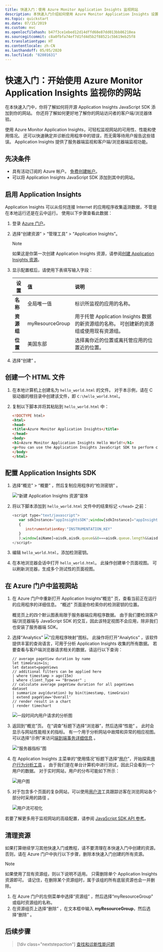 ```yaml
---
title: 快速入门：使用 Azure Monitor Application Insights 监视网站
description: 本快速入门介绍如何使用 Azure Monitor Application Insights 设置客户端/浏览器端网站监视。
ms.topic: quickstart
ms.date: 07/15/2019
ms.custom: mvc
ms.openlocfilehash: b47f3ce1ebed12d14dffd68e87dd013bb86218ea
ms.sourcegitcommit: c8a0fbfa74ef7d1fd4d5b2f88521c5b619eb25f8
ms.translationtype: HT
ms.contentlocale: zh-CN
ms.lasthandoff: 05/05/2020
ms.locfileid: "82801631"
---
```

# <a name="quickstart-start-monitoring-your-website-with-azure-monitor-application-insights"></a>快速入门：开始使用 Azure Monitor Application Insights 监视你的网站

在本快速入门中，你将了解如何将开源 Application Insights JavaScript SDK 添加到你的网站。 你还将了解如何更好地了解你的网站访问者的客户端/浏览器体验。

使用 Azure Monitor Application Insights，可轻松监视网站的可用性、性能和使用情况。 还可以快速确定并诊断应用程序中的错误，而无需等待用户报告这些错误。 Application Insights 提供了服务器端监视和客户端/浏览器端监视功能。

## <a name="prerequisites"></a>先决条件

* 具有活动订阅的 Azure 帐户。 [免费创建帐户](https://azure.microsoft.com/free/?ref=microsoft.com&utm_source=microsoft.com&utm_medium=docs&utm_campaign=visualstudio)。
* 可以将 Application Insights JavaScript SDK 添加到其中的网站。

## <a name="enable-application-insights"></a>启用 Application Insights

Application Insights 可以从任何连接 Internet 的应用程序收集遥测数据，不管是在本地运行还是在云中运行。 使用以下步骤查看此数据：

1. 登录 [Azure 门户](https://portal.azure.com/)。
1. 选择“创建资源”   > “管理工具”   >   “Application Insights”。

   > [!NOTE]
   >如果这是你第一次创建 Application Insights 资源，请参阅[创建 Application Insights 资源](https://docs.microsoft.com/azure/azure-monitor/app/create-new-resource)。
1. 显示配置框后，请使用下表填写输入字段：

    | 设置        | 值           | 说明  |
   | ------------- |:-------------|:-----|
   | **名称**      | 全局唯一值 | 标识所监视的应用的名称。 |
   | **资源组**     | myResourceGroup      | 用于托管 Application Insights 数据的新资源组的名称。 可创建新的资源组或使用现有资源组。 |
   | **位置** | 美国东部 | 选择离你近的位置或离托管应用的位置近的位置。 |
1. 选择“创建”  。

## <a name="create-an-html-file"></a>创建一个 HTML 文件

1. 在本地计算机上创建名为 ``hello_world.html`` 的文件。 对于本示例，请在 C 驱动器的根目录中创建该文件，即 ``C:\hello_world.html``。
1. 复制以下脚本并将其粘贴到 ``hello_world.html`` 中：

    ```html
    <!DOCTYPE html>
    <html>
    <head>
    <title>Azure Monitor Application Insights</title>
    </head>
    <body>
    <h1>Azure Monitor Application Insights Hello World!</h1>
    <p>You can use the Application Insights JavaScript SDK to perform client/browser-side monitoring of your website. To learn about more advanced JavaScript SDK configurations, visit the <a href="https://github.com/Microsoft/ApplicationInsights-JS/blob/master/API-reference.md" title="API Reference">API reference</a>.</p>
    </body>
    </html>
    ```

## <a name="configure-application-insights-sdk"></a>配置 Application Insights SDK

1. 选择“概览”   > “概要”  ，然后复制应用程序的“检测密钥”  。

   ![“新建 Application Insights 资源”窗体](media/website-monitoring/instrumentation-key-001.png)

1. 将以下脚本添加到 ``hello_world.html`` 文件中的结束标记 ``</head>`` 之前：

   ```javascript
   <script type="text/javascript">
      var sdkInstance="appInsightsSDK";window[sdkInstance]="appInsights";var aiName=window[sdkInstance],aisdk=window[aiName]||function(e){function n(e){t[e]=function(){var n=arguments;t.queue.push(function(){t[e].apply(t,n)})}}var t={config:e};t.initialize=!0;var i=document,a=window;setTimeout(function(){var n=i.createElement("script");n.src=e.url||"https://az416426.vo.msecnd.net/scripts/b/ai.2.min.js",i.getElementsByTagName("script")[0].parentNode.appendChild(n)});try{t.cookie=i.cookie}catch(e){}t.queue=[],t.version=2;for(var r=["Event","PageView","Exception","Trace","DependencyData","Metric","PageViewPerformance"];r.length;)n("track"+r.pop());n("startTrackPage"),n("stopTrackPage");var s="Track"+r[0];if(n("start"+s),n("stop"+s),n("setAuthenticatedUserContext"),n("clearAuthenticatedUserContext"),n("flush"),!(!0===e.disableExceptionTracking||e.extensionConfig&&e.extensionConfig.ApplicationInsightsAnalytics&&!0===e.extensionConfig.ApplicationInsightsAnalytics.disableExceptionTracking)){n("_"+(r="onerror"));var o=a[r];a[r]=function(e,n,i,a,s){var c=o&&o(e,n,i,a,s);return!0!==c&&t["_"+r]({message:e,url:n,lineNumber:i,columnNumber:a,error:s}),c},e.autoExceptionInstrumented=!0}return t}(
      {
         instrumentationKey:"INSTRUMENTATION_KEY"
      }
      );window[aiName]=aisdk,aisdk.queue&&0===aisdk.queue.length&&aisdk.trackPageView({});
   </script>
   ```

1. 编辑 ``hello_world.html``，添加检测密钥。

1. 在本地浏览器会话中打开 ``hello_world.html``。 此操作创建单个页面视图。 可以刷新浏览器，生成多个测试性的页面视图。

## <a name="monitor-your-website-in-the-azure-portal"></a>在 Azure 门户中监视网站

1. 在 Azure 门户中重新打开 Application Insights“概览”  页，查看当前正在运行的应用程序的详细信息。 “概述”  页面是你检索你的检测密钥的位置。

   概览页上的四个默认图表局限于服务器端应用程序数据。 由于我们要检测客户端/浏览器端与 JavaScript SDK 的交互，因此该特定视图不会应用，除非我们也安装了服务器端 SDK。

1. 选择“Analytics”  ![“应用程序映射”图标](media/website-monitoring/006.png)。  此操作将打开“Analytics”  ，该软件提供丰富的查询语言，可用于分析 Application Insights 收集的所有数据。 若要查看与客户端浏览器请求相关的数据，请运行以下查询：

    ```kusto
    // average pageView duration by name
    let timeGrain=1s;
    let dataset=pageViews
    // additional filters can be applied here
    | where timestamp > ago(15m)
    | where client_Type == "Browser" ;
    // calculate average pageView duration for all pageViews
    dataset
    | summarize avg(duration) by bin(timestamp, timeGrain)
    | extend pageView='Overall'
    // render result in a chart
    | render timechart
    ```

   ![一段时间内用户请求的分析图](./media/website-monitoring/analytics-query.png)

1. 返回到“概览”页。  在“调查”标题下选择“浏览器”，然后选择“性能”    。  此时会显示与网站性能相关的指标。 有一个用于分析网站中故障和异常的相应视图。 可以选择“示例”来访问[端到端事务详细信息](../../azure-monitor/app/transaction-diagnostics.md)  。

   ![“服务器指标”图](./media/website-monitoring/browser-performance.png)

1. 在 Application Insights 主菜单的“使用情况”标题下选择“[用户](../../azure-monitor/app/usage-segmentation.md)”，开始探索[用户行为分析工具](../../azure-monitor/app/usage-overview.md)   。 由于我们是在单台计算机中进行测试，因此只会看到一个用户的数据。 对于实时网站，用户的分布可能如下所示：

     ![用户图](./media/website-monitoring/usage-users.png)

1. 对于包含多个页面的复杂网站，可以使用[用户流](../../azure-monitor/app/usage-flows.md)工具跟踪访客在浏览网站各个部分时采用的路径  。

   ![用户流可视化](./media/website-monitoring/user-flows.png)

若要了解更多用于监视网站的高级配置，请参阅 [JavaScript SDK API 参考](https://github.com/Microsoft/ApplicationInsights-JS/blob/master/API-reference.md)。

## <a name="clean-up-resources"></a>清理资源

如果打算继续学习其他快速入门或教程，请不要清理在本快速入门中创建的资源。 否则，请在 Azure 门户中执行以下步骤，删除本快速入门创建的所有资源。

> [!NOTE]
> 如果使用了现有资源组，则以下说明不适用。 只需删除单个 Application Insights 资源即可。 请记住，在删除某个资源组时，属于该组的所有底层资源也会一并删除。

1. 在 Azure 门户的左侧菜单中选择“资源组”  ，然后选择“myResourceGroup”  或临时资源组的名称。
1. 在资源组页上选择“删除”  ，在文本框中输入 **myResourceGroup**，然后选择“删除”  。

## <a name="next-steps"></a>后续步骤

> [!div class="nextstepaction"]
> [查找和诊断性能问题](https://docs.microsoft.com/azure/application-insights/app-insights-analytics)
